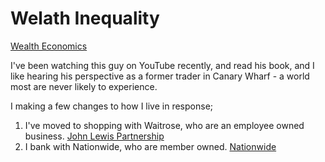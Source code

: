# Welath Inequality

[Wealth Economics](https://www.wealtheconomics.org)

I've been watching this guy on YouTube recently, and read his book, and I like hearing his perspective as a former trader in Canary Wharf - a world most are never likely to experience.

I making a few changes to how I live in response;

1. I've moved to shopping with Waitrose, who are an employee owned business. [John Lewis Partnership](https://www.johnlewispartnership.co.uk/about/who-we-are.html)
2. I bank with Nationwide, who are member owned. [Nationwide](https://www.nationwide.co.uk/about-us/)
